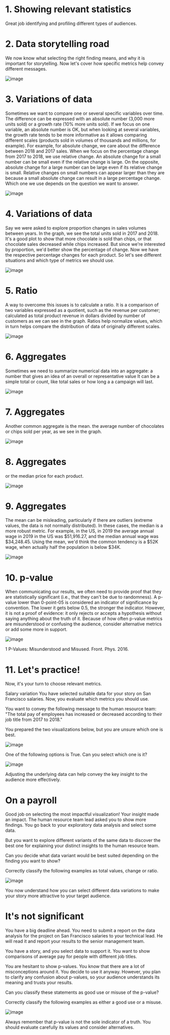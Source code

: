 # 1. Showing relevant statistics

Great job identifying and profiling different types of audiences.

# 2. Data storytelling road

We now know what selecting the right finding means, and why it is important for storytelling. Now let's cover how specific metrics help convey different messages.

![image](https://github.com/artempohribnyi/datacamp/assets/113499718/27f563aa-7be5-4141-a08a-c9314a36cfa3)

# 3. Variations of data

Sometimes we want to compare one or several specific variables over time. The difference can be expressed with an absolute number (3,000 more units sold) or a growth rate (10% more units sold). If we focus on one variable, an absolute number is OK, but when looking at several variables, the growth rate tends to be more informative as it allows comparing different scales (products sold in volumes of thousands and millions, for example). For example, for absolute change, we care about the difference between 2018 and 2017 sales. When we focus on the percentage change from 2017 to 2018, we use relative change. An absolute change for a small number can be small even if the relative change is large. On the opposite, absolute change for a large number can be large even if its relative change is small. Relative changes on small numbers can appear larger than they are because a small absolute change can result in a large percentage change. Which one we use depends on the question we want to answer.

![image](https://github.com/artempohribnyi/datacamp/assets/113499718/5b2a10ae-a832-43b7-a8f9-8f661a462c4b)

# 4. Variations of data

Say we were asked to explore proportion changes in sales volumes between years. In the graph, we see the total units sold in 2017 and 2018. It's a good plot to show that more chocolate is sold than chips, or that chocolate sales decreased while chips increased. But since we're interested by proportion, we'd better show the percentage of change. Now we have the respective percentage changes for each product. So let's see different situations and which type of metrics we should use.

![image](https://github.com/artempohribnyi/datacamp/assets/113499718/5672dc0f-b308-4be7-b793-edc0eaf20f4a)

# 5. Ratio

A way to overcome this issues is to calculate a ratio. It is a comparison of two variables expressed as a quotient, such as the revenue per customer; calculated as total product revenue in dollars divided by number of customers as we can see in the graph. Ratios help normalize values, which in turn helps compare the distribution of data of originally different scales.

![image](https://github.com/artempohribnyi/datacamp/assets/113499718/4269833a-5e88-4b1a-8bfa-9efb261fd324)

# 6. Aggregates

Sometimes we need to summarize numerical data into an aggregate: a number that gives an idea of an overall or representative value It can be a simple total or count, like total sales or how long a a campaign will last.

![image](https://github.com/artempohribnyi/datacamp/assets/113499718/30c9915f-aa29-455a-807e-5c3589abc174)

# 7. Aggregates

Another common aggregate is the mean. the average number of chocolates or chips sold per year, as we see in the graph.

![image](https://github.com/artempohribnyi/datacamp/assets/113499718/4dedfde6-8576-45ce-9304-c22fe9a90525)

# 8. Aggregates

or the median price for each product.

![image](https://github.com/artempohribnyi/datacamp/assets/113499718/959c9e4d-a284-4ecc-b153-40ec2a713a3c)

# 9. Aggregates

The mean can be misleading, particularly if there are outliers (extreme values, the data is not normally distributed). In these cases, the median is a more robust metric. For example, in the US, in 2019 the average annual wage in 2019 in the US was $51,916.27, and the median annual wage was $34,248.45. Using the mean, we'd think the common tendency is a $52K wage, when actually half the population is below $34K.

![image](https://github.com/artempohribnyi/datacamp/assets/113499718/8ab7ed4e-e018-442d-b427-f8355dcde7ae)

# 10. p-value

When communicating our results, we often need to provide proof that they are statistically significant (i.e., that they can't be due to randomness). A p-value lower than 0-point-05 is considered an indicator of significance by convention. The lower it gets below 0.5, the stronger the indicator. However, it is not a proof of evidence: it only rejects or accepts a hypothesis without saying anything about the truth of it. Because of how often p-value metrics are misunderstood or confusing the audience, consider alternative metrics or add some more in support.

![image](https://github.com/artempohribnyi/datacamp/assets/113499718/38e807d4-4a46-4ee0-a6fc-8eeccc816641)

1 P-Values: Misunderstood and Misused. Front. Phys. 2016.

# 11. Let's practice!

Now, it's your turn to choose relevant metrics.

Salary variation
You have selected suitable data for your story on San Francisco salaries. Now, you evaluate which metrics you should use.

You want to convey the following message to the human resource team: "The total pay of employees has increased or decreased according to their job title from 2017 to 2018."

You prepared the two visualizations below, but you are unsure which one is best.

![image](https://github.com/artempohribnyi/datacamp/assets/113499718/9c60f191-85da-4b76-a1fd-adc637e98a06)

One of the following options is True. Can you select which one is it?

![image](https://github.com/artempohribnyi/datacamp/assets/113499718/6525e18c-f673-4bea-aa73-b98da88127e4)

Adjusting the underlying data can help convey the key insight to the audience more effectively.

# On a payroll

Good job on selecting the most impactful visualization! Your insight made an impact. The human resource team lead asked you to show more findings. You go back to your exploratory data analysis and select some data.

But you want to explore different variants of the same data to discover the best one for explaining your distinct insights to the human resource team.

Can you decide what data variant would be best suited depending on the finding you want to show?

Correctly classify the following examples as total values, change or ratio.

![image](https://github.com/artempohribnyi/datacamp/assets/113499718/a2d42f08-da41-4f62-a747-44efaaadf5ea)

You now understand how you can select different data variations to make your story more attractive to your target audience.

# It's not significant

You have a big deadline ahead. You need to submit a report on the data analysis for the project on San Francisco salaries to your technical lead. He will read it and report your results to the senior management team.

You have a story, and you select data to support it. You want to show comparisons of average pay for people with different job titles.

You are hesitant to show p-values. You know that there are a lot of misconceptions around it. You decide to use it anyway. However, you plan to clarify any confusion about p-values, so your audience understands its meaning and trusts your results.

Can you classify these statements as good use or misuse of the p-value?

Correctly classify the following examples as either a good use or a misuse.

![image](https://github.com/artempohribnyi/datacamp/assets/113499718/b89976ab-7db3-44c1-859f-f534572768fc)

Always remember that p-value is not the sole indicator of a truth. You should evaluate carefully its values and consider alternatives.
